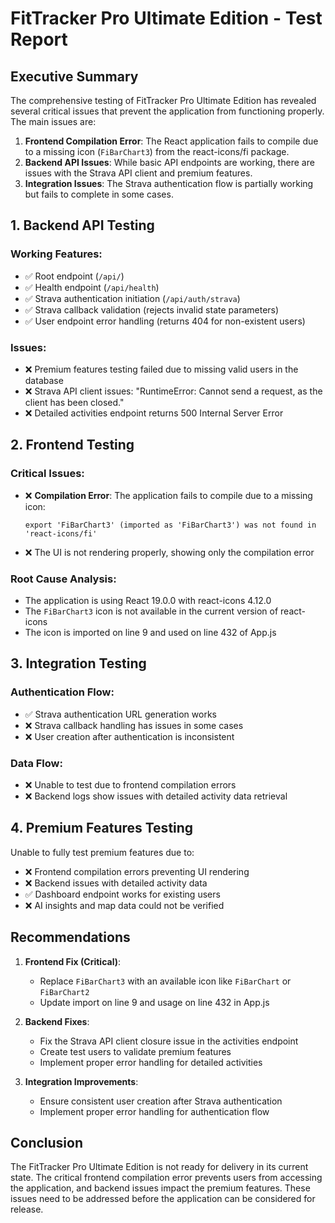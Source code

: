 # FitTracker Pro Ultimate Edition - Test Report

## Executive Summary

The comprehensive testing of FitTracker Pro Ultimate Edition has revealed several critical issues that prevent the application from functioning properly. The main issues are:

1. **Frontend Compilation Error**: The React application fails to compile due to a missing icon (`FiBarChart3`) from the react-icons/fi package.
2. **Backend API Issues**: While basic API endpoints are working, there are issues with the Strava API client and premium features.
3. **Integration Issues**: The Strava authentication flow is partially working but fails to complete in some cases.

## 1. Backend API Testing

### Working Features:
- ✅ Root endpoint (`/api/`)
- ✅ Health endpoint (`/api/health`)
- ✅ Strava authentication initiation (`/api/auth/strava`)
- ✅ Strava callback validation (rejects invalid state parameters)
- ✅ User endpoint error handling (returns 404 for non-existent users)

### Issues:
- ❌ Premium features testing failed due to missing valid users in the database
- ❌ Strava API client issues: "RuntimeError: Cannot send a request, as the client has been closed."
- ❌ Detailed activities endpoint returns 500 Internal Server Error

## 2. Frontend Testing

### Critical Issues:
- ❌ **Compilation Error**: The application fails to compile due to a missing icon:
  ```
  export 'FiBarChart3' (imported as 'FiBarChart3') was not found in 'react-icons/fi'
  ```
- ❌ The UI is not rendering properly, showing only the compilation error

### Root Cause Analysis:
- The application is using React 19.0.0 with react-icons 4.12.0
- The `FiBarChart3` icon is not available in the current version of react-icons
- The icon is imported on line 9 and used on line 432 of App.js

## 3. Integration Testing

### Authentication Flow:
- ✅ Strava authentication URL generation works
- ❌ Strava callback handling has issues in some cases
- ❌ User creation after authentication is inconsistent

### Data Flow:
- ❌ Unable to test due to frontend compilation errors
- ❌ Backend logs show issues with detailed activity data retrieval

## 4. Premium Features Testing

Unable to fully test premium features due to:
- ❌ Frontend compilation errors preventing UI rendering
- ❌ Backend issues with detailed activity data
- ✅ Dashboard endpoint works for existing users
- ❌ AI insights and map data could not be verified

## Recommendations

1. **Frontend Fix (Critical)**: 
   - Replace `FiBarChart3` with an available icon like `FiBarChart` or `FiBarChart2`
   - Update import on line 9 and usage on line 432 in App.js

2. **Backend Fixes**:
   - Fix the Strava API client closure issue in the activities endpoint
   - Create test users to validate premium features
   - Implement proper error handling for detailed activities

3. **Integration Improvements**:
   - Ensure consistent user creation after Strava authentication
   - Implement proper error handling for authentication flow

## Conclusion

The FitTracker Pro Ultimate Edition is not ready for delivery in its current state. The critical frontend compilation error prevents users from accessing the application, and backend issues impact the premium features. These issues need to be addressed before the application can be considered for release.
